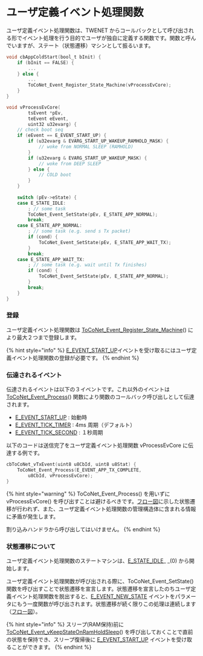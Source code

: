 # ユーザ定義イベント処理関数

ユーザ定義イベント処理関数は、TWENET からコールバックとして呼び出される形でイベント処理を行う目的でユーザが独自に定義する関数です。関数と呼んでいますが、ステート（状態遷移）マシンとして振るいます。

```c
void cbAppColdStart(bool_t bInit) {
    if (bInit == FALSE) {
 		...
    } else {
    	...
    	ToCoNet_Event_Register_State_Machine(vProcessEvCore);
    }
}

void vProcessEvCore(
        tsEvent *pEv,
        teEvent eEvent,
        uint32 u32evarg) {
    // check boot seq
	if (eEvent == E_EVENT_START_UP) {
		if (u32evarg & EVARG_START_UP_WAKEUP_RAMHOLD_MASK) {
			// woke from NORMAL SLEEP (RAMHOLD)
		}
	    if (u32evarg & EVARG_START_UP_WAKEUP_MASK) {
			// woke from DEEP SLEEP
	    } else {
			// COLD boot
	    }
	}
	
	switch (pEv->eState) {
	case E_STATE_IDLE:
		; // some task
		ToCoNet_Event_SetState(pEv, E_STATE_APP_NORMAL);
		break;
	case E_STATE_APP_NORMAL:
		; // some task (e.g. send s Tx packet)
		if (cond) {
			ToCoNet_Event_SetState(pEv, E_STATE_APP_WAIT_TX);
		}
		break;
	case E_STATE_APP_WAIT_TX:
		; // some task (e.g. wait until Tx finishes)
		if (cond) {
		    ToCoNet_Event_SetState(pEv, E_STATE_APP_NORMAL);
		}
		break;
	}
}
```



### 登録

ユーザ定義イベント処理関数は [ToCoNet_Event_Register_State_Machine](toconet_event-api/toconet_event_register_state_machine.md)() により最大２つまで登録します。

{% hint style="info" %}
[E_EVENT_START_UP](ibento.md)イベントを受け取るにはユーザ定義イベント処理関数の登録が必要です。
{% endhint %}



### 伝達されるイベント

伝達されるイベントは以下の３イベントです。これ以外のイベントは [ToCoNet_Event_Process](toconet_event-api/toconet_event_process.md)() 関数により関数のコールバック呼び出しとして伝達されます。

* [E_EVENT_START_UP](ibento.md) : 始動時
* [E_EVENT_TICK_TIMER](ibento.md) : 4ms 周期（デフォルト）
* [E_EVENT_TICK_SECOND](ibento.md) : １秒周期

以下のコードは送信完了をユーザ定義イベント処理関数 vProcessEvCore に伝達する例です。 

```c
cbToCoNet_vTxEvent(uint8 u8CbId, uint8 u8Stat) {
    ToCoNet_Event_Process(E_EVENT_APP_TX_COMPLETE, 
        u8CbId, vProcessEvCore);
}
```

{% hint style="warning" %}
ToCoNet_Event_Process() を用いずに vProcessEvCore() を呼び出すことは避けるべきです。[フロー図](../../twelite-net-api-expl/twenet-fur/yzaibentofur.md)に示した状態遷移が行われず、また、ユーザ定義イベント処理関数の管理構造体に含まれる情報に矛盾が発生します。

割り込みハンドラから呼び出してはいけません。
{% endhint %}



### 状態遷移について

ユーザ定義イベント処理関数のステートマシンは、[E_STATE_IDLE](broken-reference)_ _(0) から開始します。

ユーザ定義イベント処理関数が呼び出される際に、ToCoNet_Event_SetState() 関数を呼び出すことで状態遷移を宣言します。状態遷移を宣言したのちユーザ定義イベント処理関数を脱出すると、[E_EVENT_NEW_STATE](ibento.md) イベントをパラメータにもう一度関数が呼び出されます。状態遷移が続く限りこの処理は連続します（[フロー図](../../twelite-net-api-expl/twenet-fur/yzaibentofur.md)）。

{% hint style="info" %}
スリープ(RAM保持)前に [ToCoNet_Event_vKeepStateOnRamHoldSleep](toconet_event-api/toconet_event_vkeepstateonramholdsleep.md)() を呼び出しておくことで直前の状態を保持でき、スリープ復帰後に [E_EVENT_START_UP](ibento.md) イベントを受け取ることができます。
{% endhint %}

